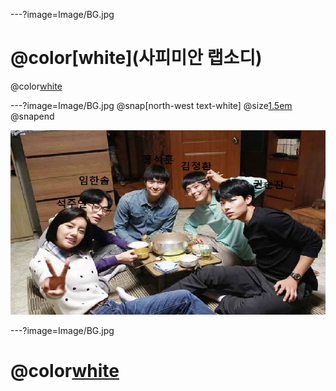 ---?image=Image/BG.jpg
#  @color[white](사피미안 랩소디) 
@color[white](구미_2반_3조) 

---?image=Image/BG.jpg
@snap[north-west text-white]
@size[1.5em](응답하라1988)
@snapend

![](Image/image2.jpg)


---?image=Image/BG.jpg
#  @color[white](감사합니다) 
